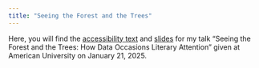 ```yaml
---
title: "Seeing the Forest and the Trees"
---
```


Here, you will find the [accessibility text](/files/am_talk.html) and [slides](/files/am_slides.html) for my talk “Seeing the Forest and the Trees: How Data Occasions Literary Attention” given at American University on January 21, 2025.
